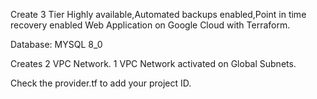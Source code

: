 Create 3 Tier Highly available,Automated backups enabled,Point in time recovery enabled Web Application on Google Cloud with Terraform.

Database: MYSQL 8_0

Creates 2 VPC Network. 1 VPC Network activated on Global Subnets.

Check the provider.tf to add your project ID.

